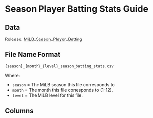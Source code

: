 # Season Player Batting Stats Guide

## Data

Release: [MiLB_Season_Player_Batting](https://github.com/armstjc/milb-data-repository/releases/tag/season_player_batting)

## File Name Format

`{season}_{month}_{level}_season_batting_stats.csv`

Where:

- `season` = The MiLB season this file corresponds to.
- `month` = The month this file corresponds to (1-12).
- `level` = The MiLB level for this file.

## Columns

